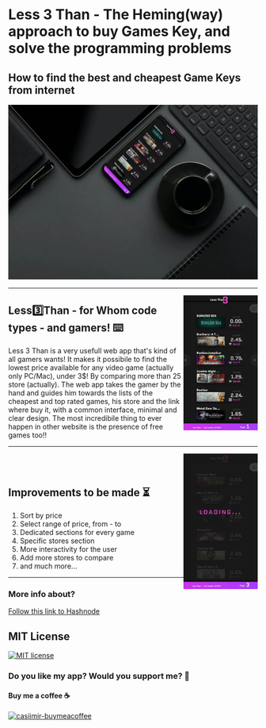 <h1>Less 3 Than - The Heming(way) approach to buy Games Key, and solve the programming problems</h1>
<h2>How to find the best and cheapest Game Keys from internet</h2>

<p align="center">
  <img src="./public/img/medium2.jpg" alt="less-than-3"/>
</p>

<hr>

<img align="right" src="./public/img/1.jpg" alt="less-than-3" width=150/>



<h2>Less3️⃣Than - for Whom code types - and gamers! ⌨️</h2>
<p>
  Less 3 Than is a very usefull web app that's kind of all gamers wants! It makes it possibile to find the lowest price available for any video game (actually only PC/Mac), under 3$! By comparing more than 25 store (actually).
  The web app takes the gamer by the hand and guides him towards the lists of the cheapest and top rated games, his store and the link where buy it, with a common interface, minimal and clear design.
  The most incredibile thing to ever happen in other website is the presence of free games too!! 
</p>
<hr>

<img align="right" src="./public/img/2.jpg" alt="less-than-3" width=150/>

<br><br>
<h2>Improvements to be made ⏳</h2>
<ol>
  <li>Sort by price</li>
  <li>Select range of price, from - to</li>
  <li>Dedicated sections for every game</li>
  <li>Specific stores section</li>
  <li>More interactivity for the user</li>
  <li>Add more stores to compare</li>
  <li>and much more...</li>
</ol>

<hr>

<h3>More info about?</h3>
<a href="#">Follow this link to Hashnode</a>

<h2>MIT License</h2>

[![MIT license](https://img.shields.io/badge/License-MIT-blue.svg)](https://lbesson.mit-license.org/)

<h3>Do you like my app? Would you support me? 🙏</h3>
<h4>Buy me a coffee ☕</h4>
<a href="https://www.buymeacoffee.com/casiimir">
  <img width="200" src="https://cdn.hashnode.com/res/hashnode/image/upload/v1614510978627/Ph5pQupgq.jpeg" alt="casiimir-buymeacoffee">
</a>
